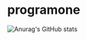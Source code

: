 # programone
![Anurag's GitHub stats](https://github-readme-stats.vercel.app/api?username=AParovyshnaya&theme=cobalt&show_icons=true)
